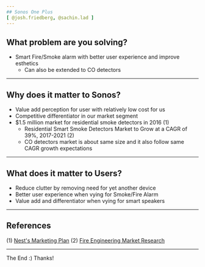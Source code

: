 ```yaml
---
## Sonos One Plus
[ @josh.friedberg, @sachin.lad ]
---
```


## What problem are you solving?

- Smart Fire/Smoke alarm with better user experience and improve esthetics
  - Can also be extended to CO detectors 

---

## Why does it matter to Sonos?

- Value add perception for user with relatively low cost for us
- Competitive differentiator in our market segment
- $1.5 million market for residential smoke detectors in 2016 (1)
  - Residential Smart Smoke Detectors Market to Grow at a CAGR of 39%, 2017-2021 (2) 
  - CO detectors market is about same size and it also follow same CAGR growth expectations

---

## What does it matter to Users?

- Reduce clutter by removing need for yet another device
- Better user experience when vying for Smoke/Fire Alarm
- Value add and differentiator when vying for smart speakers

---

## References
(1) [Nest's Marketing Plan](https://www.slideshare.net/AdamKoch1/nest-protect-marketing-plan)
(2) [Fire Engineering Market Research](http://www.fireengineering.com/pt/2017/04/06/global-residential-smart-smoke-detectors-market-to-grow-at-a-cagr-of-39-2017-2021-with-birdi-brk-bra.html) 

---

The End :) Thanks!
